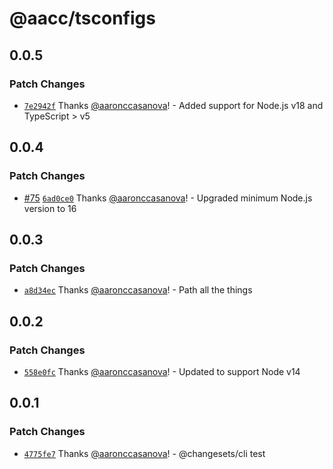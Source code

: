 # @aacc/tsconfigs

## 0.0.5

### Patch Changes

- [`7e2942f`](https://github.com/aaronccasanova/aacc/commit/7e2942f31ddd1977941a135aa794cb525493bad5)
  Thanks [@aaronccasanova](https://github.com/aaronccasanova)! - Added support
  for Node.js v18 and TypeScript > v5

## 0.0.4

### Patch Changes

- [#75](https://github.com/aaronccasanova/aacc/pull/75)
  [`6ad0ce0`](https://github.com/aaronccasanova/aacc/commit/6ad0ce0fa7fd7c7a2c951833fb1616d43b6ebda7)
  Thanks [@aaronccasanova](https://github.com/aaronccasanova)! - Upgraded
  minimum Node.js version to 16

## 0.0.3

### Patch Changes

- [`a8d34ec`](https://github.com/aaronccasanova/aacc/commit/a8d34ece3d0b6d81fa44ac3f60271f982ca5aa72)
  Thanks [@aaronccasanova](https://github.com/aaronccasanova)! - Path all the
  things

## 0.0.2

### Patch Changes

- [`558e0fc`](https://github.com/aaronccasanova/aacc/commit/558e0fc3a2c9d19010e14e7764ba83552b5f37c1)
  Thanks [@aaronccasanova](https://github.com/aaronccasanova)! - Updated to
  support Node v14

## 0.0.1

### Patch Changes

- [`4775fe7`](https://github.com/aaronccasanova/aacc/commit/4775fe7d9e9983abf3a67aa667f5c4ba1d33454f)
  Thanks [@aaronccasanova](https://github.com/aaronccasanova)! - @changesets/cli
  test
